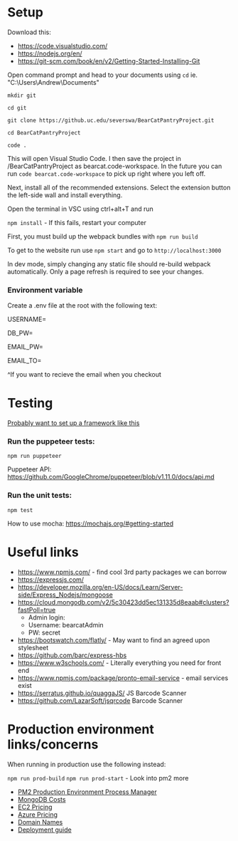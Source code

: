 # Setup

Download this:

- https://code.visualstudio.com/
- https://nodejs.org/en/
- https://git-scm.com/book/en/v2/Getting-Started-Installing-Git

Open command prompt and head to your documents using `cd` ie. "C:\Users\Andrew\Documents"

`mkdir git`

`cd git`

`git clone https://github.uc.edu/severswa/BearCatPantryProject.git`

`cd BearCatPantryProject`

`code .`

This will open Visual Studio Code. I then save the project in /BearCatPantryProject as bearcat.code-workspace. In the future you can run `code bearcat.code-workspace` to pick up right where you left off.

Next, install all of the recommended extensions. Select the extension button the left-side wall and install everything.

Open the terminal in VSC using ctrl+alt+T and run

`npm install` - If this fails, restart your computer

First, you must build up the webpack bundles with `npm run build`

To get to the website run use `npm start`
and go to `http://localhost:3000`

In dev mode, simply changing any static file should re-build webpack automatically. Only a page refresh is required to see your changes.

### Environment variable

Create a .env file at the root with the following text:

USERNAME=

DB_PW=

EMAIL_PW=

EMAIL_TO=

^If you want to recieve the email when you checkout

# Testing

[Probably want to set up a framework like this](https://medium.com/@ankit_m/ui-testing-with-puppeteer-and-mocha-part-1-getting-started-b141b2f9e21)

### Run the puppeteer tests:

`npm run puppeteer`

Puppeteer API: https://github.com/GoogleChrome/puppeteer/blob/v1.11.0/docs/api.md

### Run the unit tests:

`npm test`

How to use mocha: https://mochajs.org/#getting-started

# Useful links

- https://www.npmjs.com/ - find cool 3rd party packages we can borrow
- https://expressjs.com/
- https://developer.mozilla.org/en-US/docs/Learn/Server-side/Express_Nodejs/mongoose
- https://cloud.mongodb.com/v2/5c30423dd5ec131335d8eaab#clusters?fastPoll=true
  - Admin login:
  - Username: bearcatAdmin
  - PW: secret
- https://bootswatch.com/flatly/ - May want to find an agreed upon stylesheet
- https://github.com/barc/express-hbs
- https://www.w3schools.com/ - Literally everything you need for front end
- https://www.npmjs.com/package/pronto-email-service - email services exist
- https://serratus.github.io/quaggaJS/ JS Barcode Scanner
- https://github.com/LazarSoft/jsqrcode Barcode Scanner

# Production environment links/concerns

When running in production use the following instead:

`npm run prod-build`
`npm run prod-start` - Look into pm2 more

- [PM2 Production Environment Process Manager](https://github.com/Unitech/pm2)
- [MongoDB Costs](https://cloud.mongodb.com/v2/5c30423dd5ec131335d8eaab#clusters/edit/BearcatPantry)
- [EC2 Pricing](https://aws.amazon.com/ec2/pricing/on-demand/)
- [Azure Pricing](https://azure.microsoft.com/en-us/pricing/details/cloud-services/)
- [Domain Names](https://domains.google.com/m/registrar/search?searchTerm=bearcatpantry&hl=en#)
- [Deployment guide](https://medium.com/@Keithweaver_/setting-up-mern-stack-on-aws-ec2-6dc599be4737)
